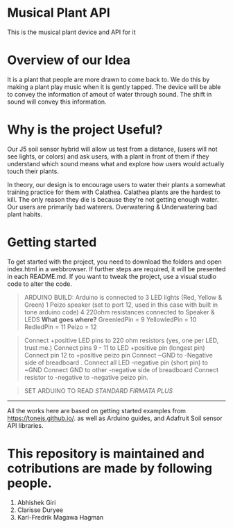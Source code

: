 # Musical Plant API
 This is the musical plant device and API for it

# Overview of our Idea
 It is a plant that people are more drawn to come back to. We do this by making a plant play music when it is gently tapped. The device will be able to convey the information of amout of water through sound. The shift in sound will convey this information. 

 # Why is the project Useful?
Our J5 soil sensor hybrid will allow us test from a distance, (users will not see lights, or colors) and ask users, with a plant in front of them if they understand which sound means what and explore how users would actually touch their plants. 
  
  In theory, our design is to encourage users to water their plants a somewhat training practice for them with Calathea.
Calathea plants are the hardest to kill. The only reason they die is because they're not getting enough water. Our users are primarily bad waterers. Overwatering & Underwatering bad plant habits. 
  
  
 # Getting started
  To get started with the project, you need to download the folders and open index.html in a webbrowser. If further steps are required, it will be presented in each README.md. If you want to tweak the project, use a visual studio code to alter the code. 
 
 
 
 > ARDUINO BUILD:
Arduino is connected to 
3 LED lights (Red, Yellow & Green)
1 Peizo speaker (set to port 12, used in this case with built in tone arduino code)
4  220ohm resistances connected to Speaker & LEDS
**What goes where?**
GreenledPin = 9
YellowledPin = 10
RedledPin = 11
Peizo = 12

> Connect +positive LED pins to 220 ohm resistors (yes, one per LED, trust me.)
Connect pins 9 - 11 to LED +positive pin (longest pin) 
Connect pin 12 to +positive peizo pin
Connect ~GND to -Negative side of breadboard .
Connect all LED -negative pin (short pin) to ~GND
Connect GND to other -negative side of breadboard 
Connect resistor to -negative to -negative peizo pin. 

  > SET ARDUINO TO READ *STANDARD FIRMATA PLUS* 

****
 

All the works here are based on getting started examples from https://tonejs.github.io/. as well as Arduino guides, and Adafruit Soil sensor API libraries. 


 # This repository is maintained and cotributions are made by following people. 
 1. Abhishek Giri   
 2. Clarisse Duryee
 3. Karl-Fredrik Magawa Hagman

 

